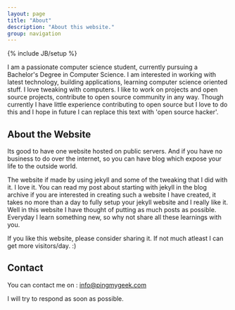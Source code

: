 ```yaml
---
layout: page
title: "About"
description: "About this website."
group: navigation
---
```

{% include JB/setup %}

I am a passionate computer science student, currently pursuing a Bachelor's Degree in Computer Science. I am interested in working with latest technology, building applications, learning computer science oriented stuff. I love tweaking with computers. I like to work on projects and open source projects, contribute to open source community in any way. Though currently I have little experience contributing to open source but I love to do this and I hope in future I can replace this text with 'open source hacker'.

## About the Website

Its good to have one website hosted on public servers. And if you have no business to do over the internet, so you can have blog which expose your life to
the outside world.

The website if made by using jekyll and some of the tweaking that I did with it. I love it. You can read my post about starting with jekyll in the blog archive if you are interested in creating such a website I have created, it takes no more than a day to fully 
setup your jekyll website and I really like it. Well in this website I have thought of putting as much posts as possible. Everyday I learn something new, so why not share all these learnings with you.

If you like this website, please consider sharing it. If not much atleast I can get more visitors/day. :)

## Contact

You can contact me on :
info@pingmygeek.com

I will try to respond as soon as possible.

